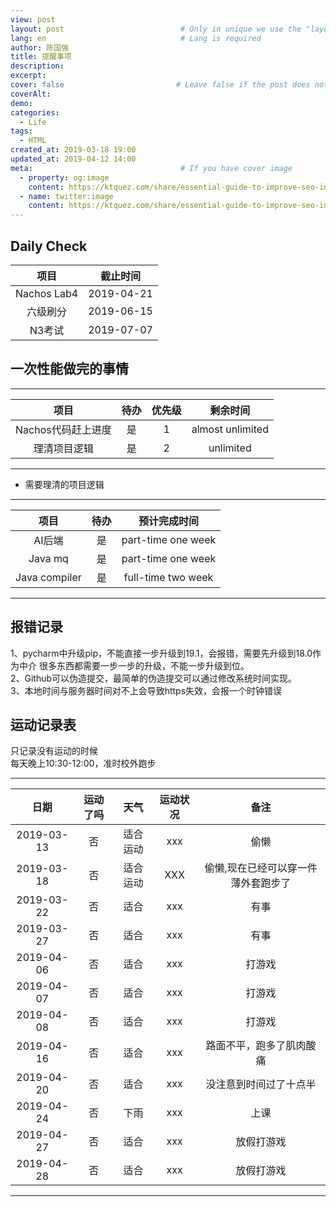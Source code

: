 ```yaml
---
view: post
layout: post                          # Only in unique we use the "layout: post"
lang: en                              # Lang is required
author: 陈国强
title: 提醒事项
description:
excerpt:
cover: false                         # Leave false if the post does not have cover image, if there is set to true
coverAlt:
demo:
categories:
  - Life
tags: 
  - HTML
created_at: 2019-03-18 19:00
updated_at: 2019-04-12 14:00
meta:                                 # If you have cover image
  - property: og:image
    content: https://ktquez.com/share/essential-guide-to-improve-seo-in-single-page-application-vuejs.png
  - name: twitter:image
    content: https://ktquez.com/share/essential-guide-to-improve-seo-in-single-page-application-vuejs.png
---
```


## Daily Check

|项目|截止时间|
|:----:|:----:|
|Nachos Lab4|2019-04-21|
|六级刷分|2019-06-15|
|N3考试|2019-07-07|

## 一次性能做完的事情
---
|项目|待办|优先级|剩余时间|
|:----:|:----:|:----:|:----:|
|Nachos代码赶上进度|是|1|almost unlimited|
|理清项目逻辑|是|2|unlimited|
---

+ 需要理清的项目逻辑  

---
|项目|待办|预计完成时间|
|:----:|:----:|:----:|
|AI后端|是|part-time one week|
|Java mq|是|part-time one week|
|Java compiler|是|full-time two week|
---  

## 报错记录  
1、pycharm中升级pip，不能直接一步升级到19.1，会报错，需要先升级到18.0作为中介
很多东西都需要一步一步的升级，不能一步升级到位。  
2、Github可以伪造提交，最简单的伪造提交可以通过修改系统时间实现。  
3、本地时间与服务器时间对不上会导致https失效，会报一个时钟错误

## 运动记录表  

只记录没有运动的时候  
每天晚上10:30-12:00，准时校外跑步  


---
|日期|运动了吗|天气|运动状况|备注|
|:----:|:-----:|:----:|:----:|:----:|
|2019-03-13 |否|适合运动|xxx|偷懒|
|2019-03-18 |否|适合运动|XXX|偷懒,现在已经可以穿一件薄外套跑步了|
|2019-03-22 |否|适合|xxx|有事|
|2019-03-27 |否|适合|xxx|有事|
|2019-04-06 |否|适合|xxx|打游戏|
|2019-04-07 |否|适合|xxx|打游戏|
|2019-04-08 |否|适合|xxx|打游戏|
|2019-04-16 |否|适合|xxx|路面不平，跑多了肌肉酸痛|
|2019-04-20 |否|适合|xxx|没注意到时间过了十点半|
|2019-04-24 |否|下雨|xxx|上课|
|2019-04-27 |否|适合|xxx|放假打游戏|
|2019-04-28 |否|适合|xxx|放假打游戏|
---